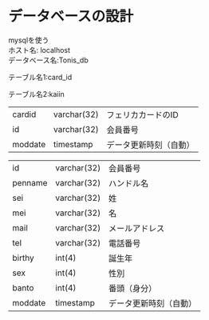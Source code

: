 # データベースの設計
mysqlを使う<br>
ホスト名: localhost <br>
データベース名:Tonis_db<br>

テーブル名1:card_id<br>
<table>
<tr><td>cardid</td><td>varchar(32)</td><td>フェリカカードのID<tr>
<tr><td>id</td><td>varchar(32)</td><td>会員番号<tr>
<tr><td>moddate</td><td>timestamp</td><td>データ更新時刻（自動）<tr>



テーブル名2:kaiin<br>
<table>
<tr><td>id</td><td>varchar(32)</td><td>会員番号</td></tr>
<tr><td>penname</td><td>varchar(32)</td><td>ハンドル名<tr>
<tr><td>sei</td><td>varchar(32)</td><td>姓<tr>
<tr><td>mei</td><td>varchar(32)</td><td>名<tr>
<tr><td>mail</td><td>varchar(32)</td><td>メールアドレス<tr>
<tr><td>tel</td><td>varchar(32)</td><td>電話番号<tr>
<tr><td>birthy</td><td>int(4)</td><td>誕生年<tr>
<tr><td>sex</td><td>int(4)</td><td>性別<tr>
<tr><td>banto</td><td>int(4)</td><td>番頭（身分）<tr>
<tr><td>moddate</td><td>timestamp</td><td>データ更新時刻（自動）<tr>




